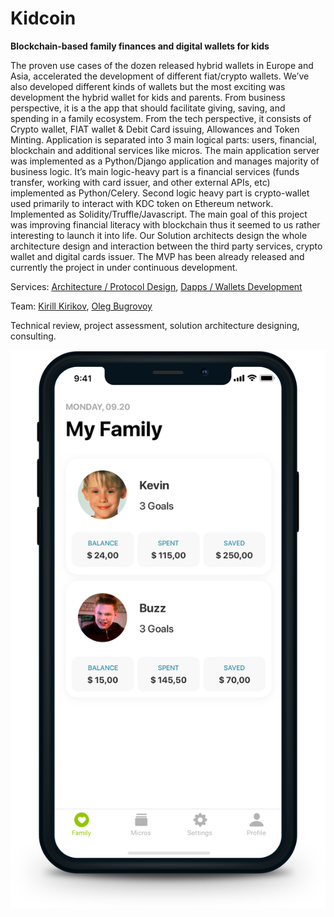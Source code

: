 # Kidcoin

**Blockchain-based family finances and digital wallets for kids**

The proven use cases of the dozen released hybrid wallets in Europe and Asia, accelerated the development of different fiat/crypto wallets. We’ve also developed different kinds of wallets but the most exciting was development the hybrid wallet for kids and parents. From business perspective, it is a the app that should facilitate giving, saving, and spending in a family ecosystem. From the tech perspective, it consists of Crypto wallet, FIAT wallet & Debit Card issuing, Allowances and Token Minting. Application is separated into 3 main logical parts: users, financial, blockchain and additional services like micros. The main application server was implemented as a Python/Django application and manages majority of business logic. It’s main logic-heavy part is a financial services \(funds transfer, working with card issuer, and other external APIs, etc\) implemented as Python/Celery. Second logic heavy part is crypto-wallet used primarily to interact with KDC token on Ethereum network. Implemented as Solidity/Truffle/Javascript.  The main goal of this project was improving financial literacy with blockchain thus it seemed to us rather interesting to launch it into life. Our Solution architects design the whole architecture design and interaction between the third party services, crypto wallet and digital cards issuer. The MVP has been already released and currently the project in under continuous development.  


Services: [Architecture / Protocol Design](../services/architecture-design-protocol.md), [Dapps / Wallets Development](../services/dapps-wallets-development.md)

Team: [Kirill Kirikov](../organization/credentials-wip/kirill-kirikov.md), [Oleg Bugrovoy](../organization/credentials-wip/oleg-bugrovoy.md)

Technical review, project assessment, solution architecture designing, consulting.

![](../.gitbook/assets/kidcoin_copy.png)

